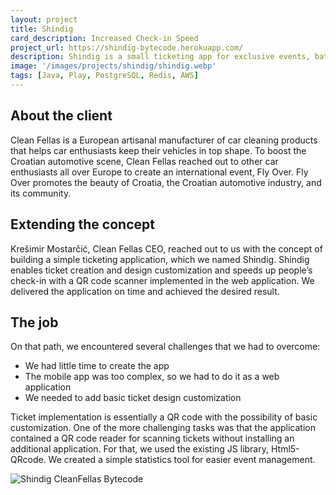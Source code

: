 ```yaml
---
layout: project
title: Shindig
card_description: Increased Check-in Speed
project_url: https://shindig-bytecode.herokuapp.com/
description: Shindig is a small ticketing app for exclusive events, battle-tested at a Clean Fellas, Fly Over event in Northern Croatia.
image: '/images/projects/shindig/shindig.webp'
tags: [Java, Play, PostgreSQL, Redis, AWS]
---
```

## About the client
Clean Fellas is a European artisanal manufacturer of car cleaning products that helps car enthusiasts keep their vehicles in top shape. To boost the Croatian automotive scene, Clean Fellas reached out to other car enthusiasts all over Europe to create an international event, Fly Over. Fly Over promotes the beauty of Croatia, the Croatian automotive industry, and its community.

## Extending the concept
Krešimir Mostarčić, Clean Fellas CEO, reached out to us with the concept of building a simple ticketing application, which we named Shindig. Shindig enables ticket creation and design customization and speeds up people’s check-in with a QR code scanner implemented in the web application. We delivered the application on time and achieved the desired result.

## The job
On that path, we encountered several challenges that we had to overcome:

* We had little time to create the app
* The mobile app was too complex, so we had to do it as a web application
* We needed to add basic ticket design customization

Ticket implementation is essentially a QR code with the possibility of basic customization. One of the more challenging tasks was that the application contained a QR code reader for scanning tickets without installing an additional application. For that, we used the existing JS library, Html5-QRcode. We created a simple statistics tool for easier event management.

[//]: # (## The path forward)

[//]: # (Clean Fellas will have more events and the app will be used)

![Shindig CleanFellas Bytecode]({{site.baseurl}}/images/projects/shindig/flyover.webp)